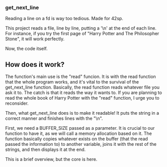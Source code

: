 ### get_next_line
Reading a line on a fd is way too tedious. Made for 42sp.

This project reads a file, line by line, putting a '\n' at the end of each line.
For instance, if you try the first page of "Harry Potter and The Philosopher Stone", it will work perfectly. 

Now, the code itself. 

## How does it work?

The function's main use is the "read" funcion. It is with the read function that the whole program works, and it's vital to the survival of the get_next_line function. 
Basically, the read function reads whatever file you ask it to. The catch is that it reads the way it wants to. If you are planning to read the whole book of Harry Potter with the "read" function, I urge you to reconsider.

Then, what get_next_line does is to make it readable! It puts the string in a correct manner and finishes lines with the "\n".

First, we need a BUFFER_SIZE passed as a parameter. It is crucial to our function to have it, as we will call a memory allocation based on it.
The function basically copies whatever exists on the buffer (that the read passed the information to) to another variable, joins it with the rest of the strings, and then displays it at the end. 

This is a brief overview, but the core is here. 
